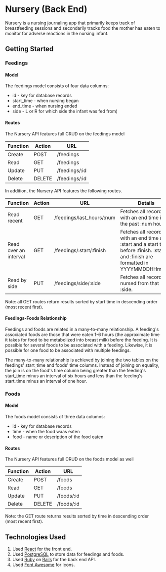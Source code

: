 # Nursery (Back End)
Nursery is a nursing journaling app that primarily keeps track of breastfeeding sessions and secondarily tracks food the mother has eaten to monitor for adverse reactions in the nursing infant.

## Getting Started

### Feedings
#### Model
The feedings model consists of four data columns: 
* id - key for database records
* start_time - when nursing began
* end_time - when nursing ended
* side - L or R for which side the infant was fed from)

#### Routes
The Nursery API features full CRUD on the feedings model

Function | Action | URL
--- | --- | ---
Create | POST | /feedings
Read | GET | /feedings
Update | PUT | /feedings/:id
Delete | DELETE | /feedings/:id

In addition, the Nursery API features the following routes.

Function | Action | URL | Details
--- | --- | --- | ---
Read recent | GET | /feedings/last_hours/:num | Fetches all records with an end time in the past :num hours
Read over an interval | GET | /feedings/:start/:finish | Fetches all records with an end time after :start and a start time before :finish. :start and :finish are formatted in YYYYMMDDHHmmss.
Read by side | PUT | /feedings/side/:side | Fetches all records nursed from that :side.

Note: all GET routes return results sorted by start time in descending order (most recent first).

#### Feedings-Foods Relationship
Feedings and foods are related in a many-to-many relationship. A feeding's associated foods are those that were eaten 1-6 hours (the approximate time it takes for food to be metabolized into breast milk) before the feeding. It is possible for several foods to be associated with a feeding. Likewise, it is possible for one food to be associated with multiple feedings.

The many-to-many relationship is achieved by joining the two tables on the feedings' start_time and foods' time columns. Instead of joining on equality, the join is on the food's time column being greater than the feeding's start_time minus an interval of six hours and less than the feeding's start_time minus an interval of one hour.

### Foods
#### Model
The foods model consists of three data columns: 
* id - key for database records
* time - when the food waas eaten
* food - name or description of the food eaten

#### Routes
The Nursery API features full CRUD on the foods model as well

Function | Action | URL
--- | --- | ---
Create | POST | /foods
Read | GET | /foods
Update | PUT | /foods/:id
Delete | DELETE | /foods/:id

Note: the GET route returns results sorted by time in descending order (most recent first).

## Technologies Used

  1. Used [React](https://reactjs.org/) for the front end.
  2. Used [PostgreSQL](https://www.postgresql.org) to store data for feedings and foods.
  3. Used [Ruby](https://www.ruby-lang.org/en/) on [Rails](https://rubyonrails.org/) for the back end API.
  4. Used [Font Awesome](https://fontawesome.com/) for icons.
